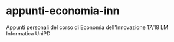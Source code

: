# appunti-economia-inn
Appunti personali del corso di Economia dell'Innovazione 17/18 LM Informatica UniPD
